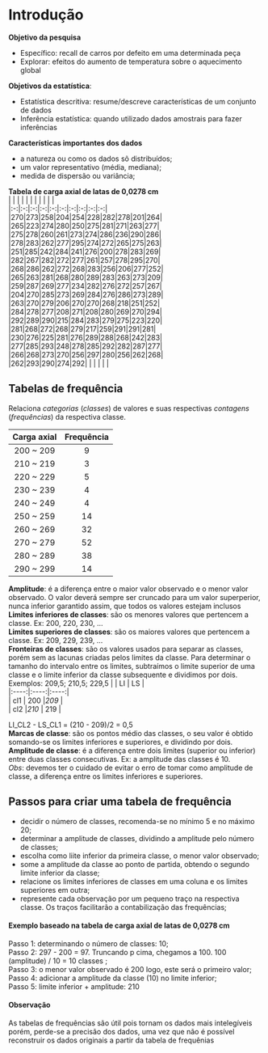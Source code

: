 # Introdução 
**Objetivo da pesquisa**  
+ Específico: recall de carros por defeito em uma determinada peça  
+ Explorar: efeitos  do aumento de temperatura sobre o aquecimento global  

**Objetivos da estatística**:
+ Estatística descritiva: resume/descreve características de um conjunto de dados
+ Inferência estatística: quando utilizado dados amostrais para fazer inferências

**Características importantes dos dados**  
+ a natureza ou como os dados sõ distribuídos;  
+ um valor representativo (média, mediana);
+ medida de dispersão ou variância;

**Tabela de carga axial de latas de 0,0278 cm**  
|   |   |   |   |   |   |   |   |   |   |  
|:-:|:-:|:-:|:-:|:-:|:-:|:-:|:-:|:-:|:-:|  
|270|273|258|204|254|228|282|278|201|264|  
|265|223|274|280|250|275|281|271|263|277|
|275|278|260|261|273|274|286|236|290|286|  
|278|283|262|277|295|274|272|265|275|263|  
|251|285|242|284|241|276|200|278|283|269|  
|282|267|282|272|277|261|257|278|295|270|  
|268|286|262|272|268|283|256|206|277|252|  
|265|263|281|268|280|289|283|263|273|209|  
|259|287|269|277|234|282|276|272|257|267|  
|204|270|285|273|269|284|276|286|273|289|  
|263|270|279|206|270|270|268|218|251|252|  
|284|278|277|208|271|208|280|269|270|294|  
|292|289|290|215|284|283|279|275|223|220|  
|281|268|272|268|279|217|259|291|291|281|  
|230|276|225|281|276|289|288|268|242|283|  
|277|285|293|248|278|285|292|282|287|277|  
|266|268|273|270|256|297|280|256|262|268|   
|262|293|290|274|292|   |   |   |   |   |  

## Tabelas de frequência  

Relaciona *categorias* (*classes*) de valores e suas respectivas *contagens* (*frequências*) da respectiva classe.  

| Carga axial | Frequência |  
|:-----------:|:----------:|  
|  200 ~ 209  | 9          |  
|  210 ~ 219  | 3          |  
|  220 ~ 229  | 5          |  
|  230 ~ 239  | 4          |  
|  240 ~ 249  | 4          |  
|  250 ~ 259  | 14         |  
|  260 ~ 269  | 32         |  
|  270 ~ 279  | 52         |  
|  280 ~ 289  | 38         |  
|  290 ~ 299  | 14         |  

**Amplitude**: é a diferença entre o maior valor observado e o menor valor observado. O valor deverá sempre ser cruncado para um valor superperior, nunca inferior garantido assim, que todos os valores estejam inclusos
**Limites inferiores de classes**: são os menores valores que pertencem a classe. Ex: 200, 220, 230, ...  
**Limites superiores de classes**: são os maiores valores que pertencem a classe. Ex: 209, 229, 239, ...  
**Fronteiras de classes**: são os valores usados para separar as classes, porém sem as lacunas criadas pelos limites da classe. Para determinar o tamanho do intervalo entre os limites, subtraímos o limite superior de uma classe e o limite inferior da classe subsequente e dividimos por dois. Exemplos: 209,5; 210,5; 229,5 
|      |  LI  |  LS  |  
|:----:|:----:|:----:|  
| cl1  | 200  |*209* |  
| cl2  |*210* | 219  |

LI_CL2 - LS_CL1 = (210 - 209)/2 = 0,5  
**Marcas de classe**: são os pontos médio das classes, o seu valor é obtido somando-se os limites inferiores e superiores, e dividindo por dois.
**Amplitude de classe**: é a diferença entre dois limites (superior ou inferior) entre duas classes consecutivas. Ex: a amplitude das classes é 10.  
*Obs*:  devemos ter o cuidado de evitar o erro de tomar como amplitude de classe, a diferença entre os limites inferiores e superiores.

## Passos para criar uma tabela de frequência
+ decidir o número de classes, recomenda-se no mínimo 5 e no máximo 20;
+ determinar a amplitude de classes, dividindo a amplitude pelo número de classes;
+ escolha como liite inferior da primeira classe, o menor valor observado;
+ some a amplitude da classe ao ponto de partida, obtendo o segundo limite inferior da classe;
+ relacione  os limites inferiores de classes em uma coluna e os limites superiores em outra;
+ represente cada observação por um pequeno traço na respectiva classe. Os traços facilitarão a contabilização das frequências;  

#### Exemplo baseado na tabela de carga axial de latas de 0,0278 cm
Passo 1: determinando o número de classes: 10;  
Passo 2: 297 - 200 = 97. Truncando p cima, chegamos a 100. 100 (amplitude) / 10 = 10 classes  ;  
Passo 3: o menor valor observado é 200 logo, este será o primeiro valor;  
Passo 4: adicionar a amplitude da classe (10) no limite inferior;  
Passo 5: limite inferior + amplitude: 210

#### Observação
As tabelas de frequências são útil pois tornam os dados mais intelegíveis porém, perde-se a precisão dos dados, uma vez que não é possível reconstruir os dados originais a partir da tabela de frequênias
